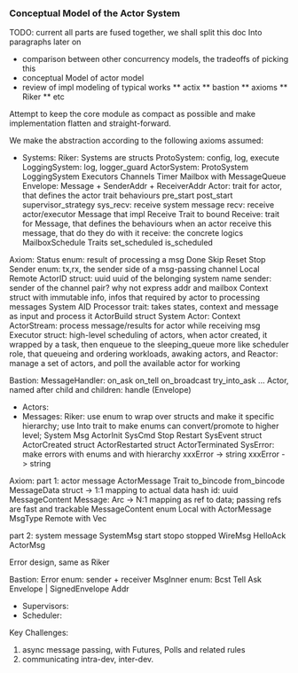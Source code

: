 ### Conceptual Model of the Actor System

TODO: current all parts are fused together, we shall split this doc Into paragraphs later on
* comparison between other concurrency models, the tradeoffs of picking this
* conceptual Model of actor model
* review of impl modeling of typical works
** actix
** bastion
** axioms
** Riker
** etc

Attempt to keep the core module as compact as possible and make implementation flatten and straight-forward.

We make the abstraction according to the following axioms assumed:
* Systems:
Riker: 
Systems are structs
ProtoSystem: config, log, execute
LoggingSystem: log, logger_guard
ActorSystem: 
  ProtoSystem
  LoggingSystem
  Executors
  Channels
  Timer
Mailbox with MessageQueue
Envelope: Message + SenderAddr + ReceiverAddr
Actor: trait for actor, that defines the actor trait behaviours
  pre_start
  post_start
  supervisor_strategy
  sys_recv: receive system message
  recv: receive actor/executor Message that impl Receive Trait to bound
Receive<MsgType>: trait for Message, that defines the behaviours when an actor receive this message, that do they do with it
  receive: the concrete logics
MailboxSchedule Traits
  set_scheduled
  is_scheduled

Axiom:
Status enum: result of processing a msg
  Done
  Skip
  Reset
  Stop
Sender enum: tx,rx, the sender side of a msg-passing channel
  Local
  Remote
ActorID struct:
  uuid
  uuid of the belonging system
  name
  sender: sender of the channel pair? why not express addr and mailbox
Context struct with immutable info, infos that required by actor to processing messages
  System
  AID
Processor trait: takes states, context and message as input and process it
ActorBuild struct
  System
Actor:
  Context
ActorStream: process message/results for actor while receiving msg
Executor struct: high-level scheduling of actors, when actor created, it wrapped by a task, then enqueue to the sleeping_queue
more like scheduler role, that queueing and ordering workloads, awaking actors, and 
Reactor: manage a set of actors, and poll the available actor for working


Bastion:
MessageHandler:
  on_ask
  on_tell
  on_broadcast
  try_into_ask
  ...
Actor, named after child and children:
  handle (Envelope)



* Actors:
* Messages:
Riker: use enum to wrap over structs and make it specific hierarchy; use Into trait to make enums can convert/promote to higher level;
System Msg
  ActorInit
  SysCmd
    Stop
    Restart
  SysEvent
    struct ActorCreated
    struct ActorRestarted
    struct ActorTerminated
  SysError: make errors with enums and with hierarchy
    xxxError -> string
    xxxError -> string

Axiom:
part 1: actor message
ActorMessage Trait
  to_bincode
  from_bincode
MessageData struct -> 1:1 mapping to actual data
  hash id: uuid
  MessageContent
Message: Arc<MessageData> -> N:1 mapping as ref to data; passing refs are fast and trackable
MessageContent enum
  Local with ActorMessage MsgType
  Remote with Vec<u8>

part 2: system message
SystemMsg
  start
  stopo
  stopped
WireMsg
  HelloAck
  ActorMsg

Error design, same as Riker

Bastion:
Error enum:
  sender + receiver
MsgInner enum:
  Bcst
  Tell
  Ask
Envelope | SignedEnvelope
Addr





* Supervisors:
* Scheduler:


Key Challenges:
1. async message passing, with Futures, Polls and related rules
2. communicating intra-dev, inter-dev.

